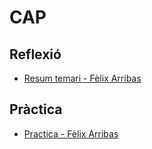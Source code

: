# CAP

## Reflexió

- [Resum temari - Fèlix Arribas](https://github.com/felixarpa/CAP-Reflexio)

## Pràctica

- [Practica - Fèlix Arribas](https://github.com/felixarpa/CAP-Practica)